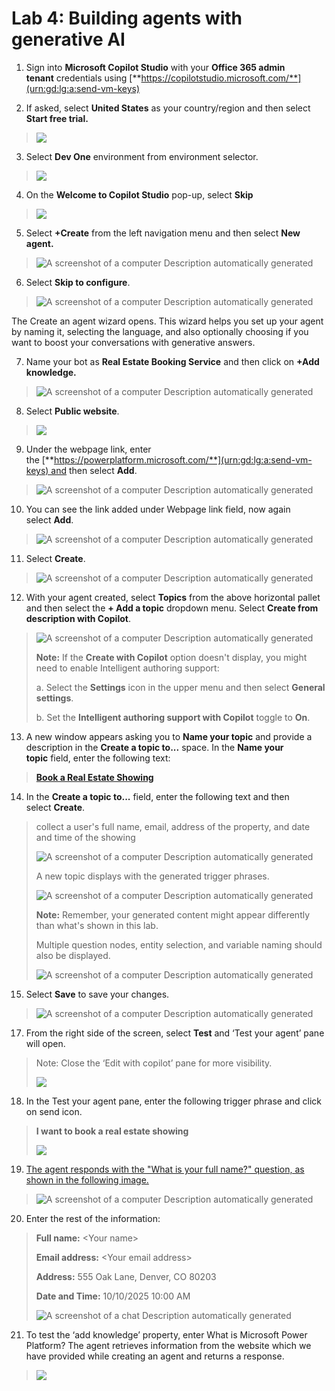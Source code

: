 # **Lab 4: Building agents with generative AI**

1.  Sign into **Microsoft Copilot Studio** with your **Office 365 admin
    tenant** credentials
    using [**https://copilotstudio.microsoft.com/**](urn:gd:lg:a:send-vm-keys)

2.  If asked, select **United States** as your country/region and then
    select **Start free trial.**

> ![](./media/image1.png)

3.  Select **Dev One** environment from environment selector.

> ![](./media/image2.png)

4.  On the **Welcome to Copilot Studio** pop-up, select **Skip**

> ![](./media/image3.png)

5.  Select **+Create** from the left navigation menu and then
    select **New agent.**

> ![A screenshot of a computer Description automatically
> generated](./media/image4.png)

6.  Select **Skip to configure**.

> ![A screenshot of a computer Description automatically
> generated](./media/image5.png)

The Create an agent wizard opens. This wizard helps you set up your
agent by naming it, selecting the language, and also optionally choosing
if you want to boost your conversations with generative answers.

7.  Name your bot as **Real Estate Booking Service** and then click
    on **+Add knowledge.**

> ![A screenshot of a computer Description automatically
> generated](./media/image6.png)

8.  Select **Public website**.

> ![](./media/image7.png)

9.  Under the webpage link, enter
    the [**https://powerplatform.microsoft.com/**](urn:gd:lg:a:send-vm-keys) and
    then select **Add**.

> ![A screenshot of a computer Description automatically
> generated](./media/image8.png)

10. You can see the link added under Webpage link field, now again
    select **Add**.

> ![A screenshot of a computer Description automatically
> generated](./media/image9.png)

11. Select **Create**.

> ![A screenshot of a computer Description automatically
> generated](./media/image10.png)

12. With your agent created, select **Topics** from the above horizontal
    pallet and then select the **+ Add a topic** dropdown menu.
    Select **Create from description with Copilot**.

> ![A screenshot of a computer Description automatically
> generated](./media/image11.png)
>
> **Note:** If the **Create with Copilot** option doesn't display, you
> might need to enable Intelligent authoring support:
>
> a\. Select the **Settings** icon in the upper menu and then
> select **General settings**.
>
> b\. Set the **Intelligent authoring support with Copilot** toggle
> to **On**.

13. A new window appears asking you to **Name your topic** and provide a
    description in the **Create a topic to...** space. In the **Name
    your topic** field, enter the following text:

> [**Book a Real Estate Showing**](urn:gd:lg:a:send-vm-keys)

14. In the **Create a topic to...** field, enter the following text and
    then select **Create**.

> collect a user's full name, email, address of the property, and date
> and time of the showing
>
> ![A screenshot of a computer Description automatically
> generated](./media/image12.png)
>
> A new topic displays with the generated trigger phrases.
>
> ![A screenshot of a computer Description automatically
> generated](./media/image13.png)
>
> **Note:** Remember, your generated content might appear differently
> than what's shown in this lab.
>
> Multiple question nodes, entity selection, and variable naming should
> also be displayed.
>
> ![A screenshot of a computer Description automatically
> generated](./media/image14.png)

15. Select **Save** to save your changes.

> ![A screenshot of a computer Description automatically
> generated](./media/image15.png)

17. From the right side of the screen, select **Test** and ‘Test your
    agent’ pane will open.

> Note: Close the ‘Edit with copilot’ pane for more visibility.
>
> ![](./media/image16.png)

18. In the Test your agent pane, enter the following trigger phrase and
    click on send icon.

> **I want to book a real estate showing**
>
> ![](./media/image17.png)

19. [The agent responds with the "What is your full name?" question, as
    shown in the following image.](urn:gd:lg:a:send-vm-keys)

> ![A screenshot of a computer Description automatically
> generated](./media/image18.png)

20. Enter the rest of the information:

> **Full name:** \<Your name\>
>
> **Email address:** \<Your email address\>
>
> **Address:** 555 Oak Lane, Denver, CO 80203
>
> **Date and Time:** 10/10/2025 10:00 AM
>
> ![A screenshot of a chat Description automatically
> generated](./media/image19.png)

21. To test the ‘add knowledge’ property, enter What is Microsoft Power
    Platform? The agent retrieves information from the website which we
    have provided while creating an agent and returns a response.

> ![](./media/image20.png)
